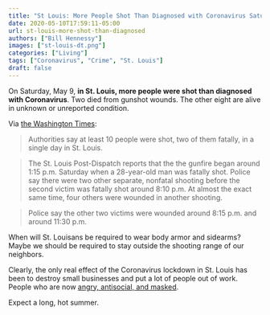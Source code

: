 ```yaml
---
title: "St Louis: More People Shot Than Diagnosed with Coronavirus Saturday"
date: 2020-05-10T17:59:11-05:00
url: st-louis-more-shot-than-diagnosed
authors: ["Bill Hennessy"]
images: ["st-louis-dt.png"]
categories: ["Living"]
tags: ["Coronavirus", "Crime", "St. Louis"]
draft: false
---
```

On Saturday, May 9, **in St. Louis, more people were shot than diagnosed with Coronavirus**. Two died from gunshot wounds. The other eight are alive in unknown or unreported condition.

Via [the Washington Times](https://www.washingtontimes.com/news/2020/may/10/2-dead-8-wounded-in-just-over-10-hours-in-st-louis/):

> Authorities say at least 10 people were shot, two of them fatally, in a single day in St. Louis.

> The St. Louis Post-Dispatch reports that the the gunfire began around 1:15 p.m. Saturday when a 28-year-old man was fatally shot. Police say there were two other separate, nonfatal shooting before the second victim was fatally shot around 8:10 p.m. At almost the exact same time, four others were wounded in another shooting.

> Police say the other two victims were wounded around 8:15 p.m. and around 11:30 p.m.

When will St. Louisans be required to wear body armor and sidearms? Maybe we should be required to stay outside the shooting range of our neighbors. 

Clearly, the only real effect of the Coronavirus lockdown in St. Louis has been to destroy small businesses and put a lot of people out of work. People who are now [angry, antisocial, and masked](https://hennessysview.com/it-begins-isolation-fear-and-masks-make-us-mean/). 

Expect a long, hot summer. 